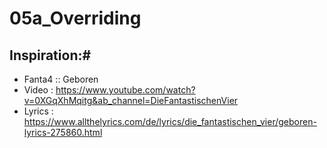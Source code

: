 # 05a_Overriding

## Inspiration:#

- Fanta4 :: Geboren 
- Video : https://www.youtube.com/watch?v=0XGqXhMqitg&ab_channel=DieFantastischenVier
- Lyrics : https://www.allthelyrics.com/de/lyrics/die_fantastischen_vier/geboren-lyrics-275860.html


